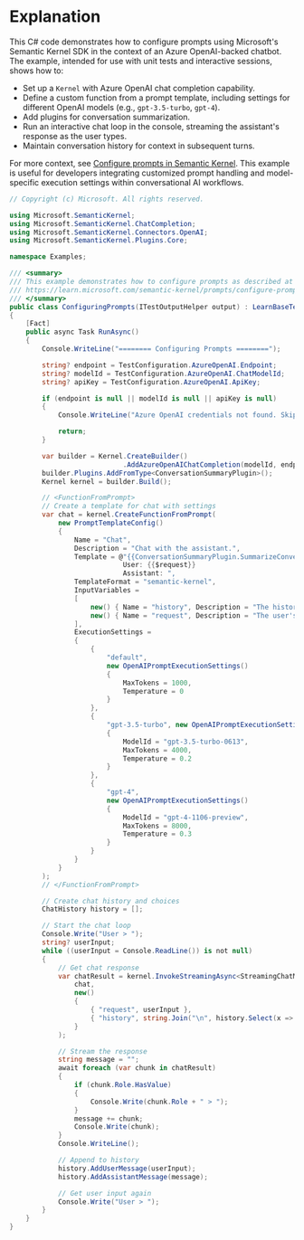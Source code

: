# Explanation

This C# code demonstrates how to configure prompts using Microsoft's Semantic Kernel SDK in the context of an Azure OpenAI-backed chatbot. The example, intended for use with unit tests and interactive sessions, shows how to:

- Set up a `Kernel` with Azure OpenAI chat completion capability.
- Define a custom function from a prompt template, including settings for different OpenAI models (e.g., `gpt-3.5-turbo`, `gpt-4`).
- Add plugins for conversation summarization.
- Run an interactive chat loop in the console, streaming the assistant's response as the user types.
- Maintain conversation history for context in subsequent turns.

For more context, see [Configure prompts in Semantic Kernel](https://learn.microsoft.com/semantic-kernel/prompts/configure-prompts). This example is useful for developers integrating customized prompt handling and model-specific execution settings within conversational AI workflows.

```csharp
// Copyright (c) Microsoft. All rights reserved.

using Microsoft.SemanticKernel;
using Microsoft.SemanticKernel.ChatCompletion;
using Microsoft.SemanticKernel.Connectors.OpenAI;
using Microsoft.SemanticKernel.Plugins.Core;

namespace Examples;

/// <summary>
/// This example demonstrates how to configure prompts as described at
/// https://learn.microsoft.com/semantic-kernel/prompts/configure-prompts
/// </summary>
public class ConfiguringPrompts(ITestOutputHelper output) : LearnBaseTest(["Who were the Vikings?"], output)
{
    [Fact]
    public async Task RunAsync()
    {
        Console.WriteLine("======== Configuring Prompts ========");

        string? endpoint = TestConfiguration.AzureOpenAI.Endpoint;
        string? modelId = TestConfiguration.AzureOpenAI.ChatModelId;
        string? apiKey = TestConfiguration.AzureOpenAI.ApiKey;

        if (endpoint is null || modelId is null || apiKey is null)
        {
            Console.WriteLine("Azure OpenAI credentials not found. Skipping example.");

            return;
        }

        var builder = Kernel.CreateBuilder()
                            .AddAzureOpenAIChatCompletion(modelId, endpoint, apiKey);
        builder.Plugins.AddFromType<ConversationSummaryPlugin>();
        Kernel kernel = builder.Build();

        // <FunctionFromPrompt>
        // Create a template for chat with settings
        var chat = kernel.CreateFunctionFromPrompt(
            new PromptTemplateConfig()
            {
                Name = "Chat",
                Description = "Chat with the assistant.",
                Template = @"{{ConversationSummaryPlugin.SummarizeConversation $history}}
                            User: {{$request}}
                            Assistant: ",
                TemplateFormat = "semantic-kernel",
                InputVariables =
                [
                    new() { Name = "history", Description = "The history of the conversation.", IsRequired = false, Default = "" },
                    new() { Name = "request", Description = "The user's request.", IsRequired = true }
                ],
                ExecutionSettings =
                {
                    {
                        "default",
                        new OpenAIPromptExecutionSettings()
                        {
                            MaxTokens = 1000,
                            Temperature = 0
                        }
                    },
                    {
                        "gpt-3.5-turbo", new OpenAIPromptExecutionSettings()
                        {
                            ModelId = "gpt-3.5-turbo-0613",
                            MaxTokens = 4000,
                            Temperature = 0.2
                        }
                    },
                    {
                        "gpt-4",
                        new OpenAIPromptExecutionSettings()
                        {
                            ModelId = "gpt-4-1106-preview",
                            MaxTokens = 8000,
                            Temperature = 0.3
                        }
                    }
                }
            }
        );
        // </FunctionFromPrompt>

        // Create chat history and choices
        ChatHistory history = [];

        // Start the chat loop
        Console.Write("User > ");
        string? userInput;
        while ((userInput = Console.ReadLine()) is not null)
        {
            // Get chat response
            var chatResult = kernel.InvokeStreamingAsync<StreamingChatMessageContent>(
                chat,
                new()
                {
                    { "request", userInput },
                    { "history", string.Join("\n", history.Select(x => x.Role + ": " + x.Content)) }
                }
            );

            // Stream the response
            string message = "";
            await foreach (var chunk in chatResult)
            {
                if (chunk.Role.HasValue)
                {
                    Console.Write(chunk.Role + " > ");
                }
                message += chunk;
                Console.Write(chunk);
            }
            Console.WriteLine();

            // Append to history
            history.AddUserMessage(userInput);
            history.AddAssistantMessage(message);

            // Get user input again
            Console.Write("User > ");
        }
    }
}
```